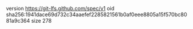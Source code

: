 version https://git-lfs.github.com/spec/v1
oid sha256:1941dace69d732c34aaefef2285821561b0af0eee8805a15f570bc8081a9c364
size 278
